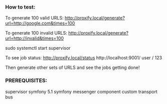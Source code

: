 ### How to test:
To generate 100 valid URLS:
    http://proxify.local/generate?url=http://google.com&times=100
 
To generate 100 invalid URLS:
    http://proxify.local/generate?url=http://invalid&times=100

sudo systemctl start supervisor

To see job status: 
    http://proxify.local/status
    http://localhost:9001/
    user / 123
    
Then generate other sets of URLS and see the jobs getting done!


### PREREQUISITES:
supervisor
symfony 5.1
symfony messenger component
custom transport bus
